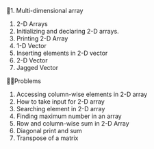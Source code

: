 📕1. Multi-dimensional array
1. 2-D Arrays
2. Initializing and declaring 2-D arrays.
3. Printing 2-D Array
4. 1-D Vector
5. Inserting elements in 2-D vector
6. 2-D Vector
7. Jagged Vector

🙋‍♂️Problems 
1. Accessing column-wise elements in 2-D array
2. How to take input for 2-D array
3. Searching element in 2-D array
4. Finding maximum number in an array
5. Row and column-wise sum in 2-D Array
6. Diagonal print and sum
7. Transpose of a matrix

